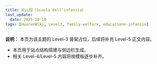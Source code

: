 ```yaml
---
title: 幼儿园（Scuola dell’infanzia）
last_update:
  date: 2025-10-10
tags: [HuarenWiki, Level3, family-welfare, educazione-infanzia]
---
```

**说明：** 本页为该主题的 Level-3 骨架占位，后续将补充 Level-5 正文内容。

- 本页用于站点结构搭建与侧边栏生成。
- 相关 Level-4/Level-5 内容将按模板逐步补齐。
